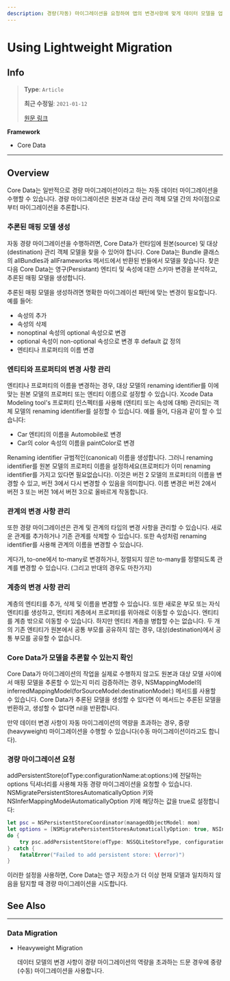 ```yaml
---
description: 경량(자동) 마이그레이션을 요청하여 앱의 변경사항에 맞게 데이터 모델을 업데이트합니다.
---
```


# Using Lightweight Migration

## Info
> **Type**: `Article`
>
> **최근 수정일**: `2021-01-12`
>
> [원문 링크](https://developer.apple.com/documentation/coredata/using_lightweight_migration)

**Framework**

- Core Data

---

## Overview

Core Data는 일반적으로 경량 마이그레이션이라고 하는 자동 데이터 마이그레이션을 수행할 수 있습니다. 경량 마이그레이션은 원본과 대상 관리 객체 모델 간의 차이점으로부터 마이그레이션을 추론합니다.

### 추론된 매핑 모델 생성

자동 경량 마이그레이션을 수행하려면, Core Data가 런타임에 원본(source) 및 대상(destination) 관리 객체 모델을 찾을 수 있어야 합니다. Core Data는 Bundle 클래스의 allBundles과 allFrameworks 메서드에서 반환된 번들에서 모델을 찾습니다. 찾은 다음 Core Data는 영구(Persistant) 엔티티 및 속성에 대한 스키마 변경을 분석하고, 추론된 매핑 모델을 생성합니다. 

추론된 매핑 모델을 생성하려면 명확한 마이그레이션 패턴에 맞는 변경이 필요합니다. 예를 들어:

- 속성의 추가
- 속성의 삭제
- nonoptinal 속성의 optional 속성으로 변경
- optional 속성이 non-optional 속성으로 변경 후 default 값 정의
- 엔티티나 프로퍼티의 이름 변경

### 엔티티와 프로퍼티의 변경 사항 관리

엔티티나 프로퍼티의 이름을 변경하는 경우, 대상 모델의 renaming identifier를 이에 맞는 원본 모델의 프로퍼티 또는 엔티티 이름으로 설정할 수 있습니다. Xcode Data Modeling tool's 프로퍼티 인스펙터를 사용해 (엔티티 또는 속성에 대해) 관리되는 객체 모델의 renaming identifier를 설정할 수 있습니다. 예를 들어, 다음과 같이 할 수 있습니다:

- Car 엔티티의 이름을 Automobile로 변경
- Car의 color 속성의 이름을 paintColor로 변경

Renaming identifier 규범적인(canonical) 이름을 생성합니다. 그러니 renaming identifier를 원본 모델의 프로퍼티 이름을 설정하세요(프로퍼티가 이미 renaming identifier를 가지고 있다면 필요없습니다). 이것은 버전 2 모델의 프로퍼티의 이름을 변경할 수 있고, 버전 3에서 다시 변경할 수 있음을 의미합니다. 이름 변경은 버전 2에서 버전 3 또는 버전 1에서 버전 3으로 올바르게 작동합니다.

### 관계의 변경 사항 관리

또한 경량 마이그레이션은 관계 및 관계의 타입의 변경 사항을 관리할 수 있습니다. 새로운 관계를 추가하거나 기존 관계를 삭제할 수 있습니다. 또한 속성처럼 renaming identifier를 사용해 관계의 이름을 변경할 수 있습니다. 

게다가, to-one에서 to-many로 변경하거나, 정렬되지 않은 to-many를 정렬되도록 관계를 변경할 수 있습니다. (그리고 반대의 경우도 마찬가지)

### 계층의 변경 사항 관리

계층의 엔티티를 추가, 삭제 및 이름을 변경할 수 있습니다. 또한 새로운 부모 또는 자식 엔티티를 생성하고, 엔티티 계층에서 프로퍼티를 위아래로 이동할 수 있습니다. 엔티티를 계층 밖으로 이동할 수 있습니다. 하지만 엔티티 계층을 병합할 수는 없습니다. 두 개의 기존 엔티티가 원본에서 공통 부모를 공유하지 않는 경우, 대상(destination)에서 공통 부모를 공유할 수 없습니다.

### Core Data가 모델을 추론할 수 있는지 확인

Core Data가 마이그레이션의 작업을 실제로 수행하지 않고도 원본과 대상 모델 사이에서 매핑 모델을 추론할 수 있는지 미리 검증하려는 경우, NSMappingModel의 inferredMappingModel(forSourceModel:destinationModel:) 메서드를 사용할 수 있습니다. Core Data가 추론된 모델을 생성할 수 있다면 이 메서드는 추론된 모델을 번환하고, 생성할 수 없다면 nil을 반환합니다.

만약 데이터 변경 사항이 자동 마이그레이션의 역량을 초과하는 경우, 중량(heavyweight) 마이그레이션을 수행할 수 있습니다(수동 마이그레이션이라고도 합니다).

### 경량 마이그레이션 요청

addPersistentStore(ofType:configurationName:at:options:)에 전달하는 options 딕셔너리를 사용해 자동 경량 마이그레이션을 요청할 수 있습니다. NSMigratePersistentStoresAutomaticallyOption 키와 NSInferMappingModelAutomaticallyOption 키에 해당하는 값을 true로 설정합니다:

```swift
let psc = NSPersistentStoreCoordinator(managedObjectModel: mom)
let options = [NSMigratePersistentStoresAutomaticallyOption: true, NSInferMappingModelAutomaticallyOption: true]
do {
    try psc.addPersistentStore(ofType: NSSQLiteStoreType, configurationName: nil, at: storeURL, options: options)
} catch {
    fatalError("Failed to add persistent store: \(error)")
}
```

이러한 설정을 사용하면, Core Data는 영구 저장소가 더 이상 현재 모델과 일치하지 않음을 탐지할 때 경량 마이그레이션을 시도합니다.

## See Also

---

### Data Migration

- Heavyweight Migration

  데이터 모델의 변경 사항이 경량 마이그레이션의 역량을 초과하는 드문 경우에 중량(수동) 마이그레이션을 사용합니다.